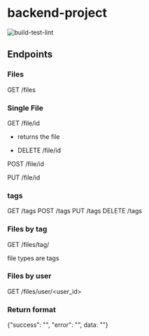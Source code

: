 # backend-project
![build-test-lint](https://github.com/DamienAndDustinBackend/backend-project/actions/workflows/built-test-lint.yaml/badge.svg?branch=main)

## Endpoints

### Files
GET /files

### Single File
GET /file/id
* returns the file

* DELETE /file/id

POST /file/id

PUT /file/id

### tags
GET /tags
POST /tags
PUT /tags
DELETE /tags

### Files by tag
GET /files/tag/<tag>

file types are tags

### Files by user
GET /files/user/<user_id>

### Return format
{"success": "", "error": "", data: ""}